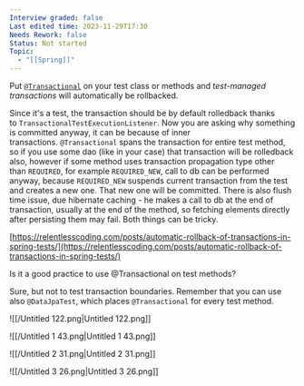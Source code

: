 ```yaml
---
Interview graded: false
Last edited time: 2023-11-29T17:30
Needs Rework: false
Status: Not started
Topic:
  - "[[Spring]]"
---
```

Put [`@Transactional`](https://docs.spring.io/spring/docs/5.2.4.RELEASE/javadoc-api/org/springframework/transaction/annotation/Transactional.html) on your test class or methods and _test-managed transactions_ will automatically be rollbacked.

Since it's a test, the transaction should be by default rolledback thanks to `TransactionalTestExecutionListener`. Now you are asking why something is committed anyway, it can be because of inner transactions. `@Transactional` spans the transaction for entire test method, so if you use some dao (like in your case) that transaction will be rolledback also, however if some method uses transaction propagation type other than `REQUIRED`, for example `REQUIRED_NEW`, call to db can be performed anyway, because `REQUIRED_NEW` suspends current transaction from the test and creates a new one. That new one will be committed. There is also flush time issue, due hibernate caching - he makes a call to db at the end of transaction, usually at the end of the method, so fetching elements directly after persisting them may fail. Both things can be tricky.

[https://relentlesscoding.com/posts/automatic-rollback-of-transactions-in-spring-tests/](https://relentlesscoding.com/posts/automatic-rollback-of-transactions-in-spring-tests/)

Is it a good practice to use @Transactional on test methods?

Sure, but not to test transaction boundaries. Remember that you can use also `@DataJpaTest`, which places `@Transactional` for every test method.

  

  

![[/Untitled 122.png|Untitled 122.png]]

![[/Untitled 1 43.png|Untitled 1 43.png]]

![[/Untitled 2 31.png|Untitled 2 31.png]]

![[/Untitled 3 26.png|Untitled 3 26.png]]